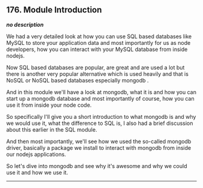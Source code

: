 ## 176. Module Introduction

<strong><em>no description</em></strong>

We had a very detailed look at how you can use SQL based databases like MySQL to
store your application data and most importantly for us as node developers, how
you can interact with your MySQL database from inside nodejs. 

Now SQL based databases are popular, are great and are used a lot but there is
another very popular alternative which is used heavily and that is NoSQL or
NoSQL based databases especially mongodb . 

And in this module we'll have a look at mongodb, what it is and how you can
start up a mongodb database and most importantly of course, how you can use it
from inside your node code. 

So specifically I'll give you a short introduction to what mongodb is and why we
would use it, what the difference to SQL is, I also had a brief discussion about
this earlier in the SQL module. 

And then most importantly, we'll see how we used the so-called mongodb driver,
basically a package we install to interact with mongodb from inside our nodejs
applications. 

So let's dive into mongodb and see why it's awesome and why we could use it and
how we use it. 

---